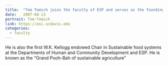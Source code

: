```yaml
---
title:  "Tom Tomich joins the faculty of ESP and serves as the founding director of UC Davis Agriculture and Sustainability Institute and the statewide UC Sustainable Agriculture Research and Education Program."
date:   2007-04-13
portrait: Tom-Tomich
link: https://asi.ucdavis.edu
categories:
  - faculty
---
```

He is also the first W.K. Kellogg endowed Chair in Sustainable food systems at the Departments of Human and Community Development and ESP. He is known as the "Grand Pooh-Bah of sustainable agriculture”
